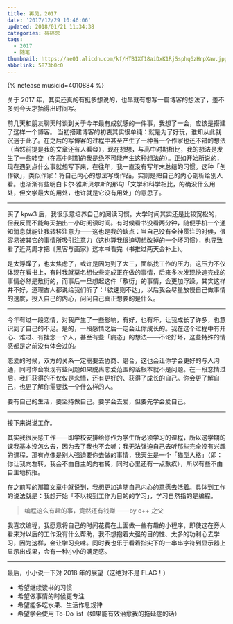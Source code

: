 ```yaml
---
title: 再见，2017
date: '2017/12/29 10:46:06'
updated: 2018/01/21 11:34:38
categories: 碎碎念
tags:
  - 2017
  - 随笔
thumbnail: https://ae01.alicdn.com/kf/HTB1Xf18aiDxK1RjSsphq6zHrpXaw.jpg
abbrlink: 5873b0c0
---
```


{% netease musicid=4010884 %}

关于 2017 年，其实还真的有挺多想说的，也早就有想写一篇博客的想法了，差不多到今天才抽得出时间写。

前几天和朋友聊天时谈到关于今年最有成就感的一件事，我想了一会，应该是搭建了这样一个博客。<!-- more -->
当初搭建博客的初衷其实很单纯：就是为了好玩，谁知从此就沉迷于此了。在之后的写博客的过程中甚至产生了一种当一个作家也还不错的想法（当然前提是我的文章还有人看😋），现在想想，与高中时期相比，我的想法是发生了一些转变（在高中时期的我是绝不可能产生这种想法的）。正如开始所说的，现在遇到点什么事就想写下来，在往年，我一直没有写年末总结的习惯。这种「创作欲」，类似作家：将自己内心的想法写成作品，实则是把自己的内心剖析给别人看。也渐渐有些明白卡尔·雅斯贝尔斯的那句「文学和科学相比，的确没什么用处，但文学最大的用处，也许就是它没有用处」的意思了。

---

买了 kpw3 后，我很乐意培养自己的阅读习惯。大学时间其实还是比较宽松的，但我反而不能每天抽出一小时阅读时间。有时候看书没看两分钟，随便手机一个通知消息就能让我转移注意力——这也是我的缺点：当自己没有全神贯注的时候，很容易被其它的事情所吸引注意力（这也算我很迫切想改掉的一个坏习惯），也导致看了近两周才把《黑客与画家》这本书看完（书推过两天会补上）。

是太浮躁了，也太焦虑了，或许是因为到了大三，面临找工作的压力，这压力不仅体现在看书上，有时我就莫名想快些完成正在做的事情，后来多次发现快速完成的事情必然是敷衍的，而事后一旦想起这件「敷衍」的事情，会更加浮躁。其实这样并不好，道理古人都说给我们听了：「欲速则不达」，以后我会尽量放慢自己做事情的速度，投入自己的内心，问问自己真正想要的是什么。

---

今年有过一段恋情，对我产生了一些影响，有好，也有坏，让我成长了许多，也意识到了自己的不足。是的，一段感情之后一定会让你成长的。我在这个过程中有开心、难过、有挂念一个人，甚至有些「病态」的想法——不论好坏，这些特殊的情感都是之前没有体会过的。

恋爱的时候，双方的关系一定需要去协商、磨合，这也会让你学会更好的与人沟通，同时你会发现有些问题如果脱离恋爱范围的话根本就不是问题。在一段恋情过后，我们获得的不仅仅是恋情，还有更好的、获得了成长的自己。你会更了解自己，也更了解你需要找一个什么样的人。

要有自己的生活，要坚持做自己。要学会去爱，但要先学会爱自己。

---

接下来说说工作。

其实我很反感工作——即学校安排给你作为学生所必须学习的课程，所以这学期的课我基本没怎么去，因为去了我也不会听：我无法强迫自己去听那些完全没有兴趣的课程，那有点像是别人强迫要你去做的事情，我天生是一个「猫型人格」（即：你让我向左转，我会不由自主的向右转，同时心里还有一点歉疚），所以有些不由自主地抗拒。

在[之前写的那篇文章](../11ab0263/)中就说到，我想更加追随自己内心的意愿去活着。具体到工作的说法就是：我想开始「不以找到工作为目的的学习」，学习自然指的是编程。

> 编程这么有趣的事，竟然还有钱赚      ——by c++ 之父

我喜欢编程，我愿意将自己的时间花费在上面做一些有趣的小程序，即使这在旁人看来对以后的工作没有什么帮助，我不想抱着太强的目的性、太多的功利心去学习，因为这样，会让学习变味。同时我也乐于看着指尖下的一串串字符到显示器上显示出成果，会有一种小小的满足感。

---

最后，小小说一下对 2018 年的展望（这绝对不是 FLAG！）

- 希望继续读书的习惯
- 希望做事情的时候更专注
- 希望能多吃水果、生活作息规律
- 希望学会使用 To-Do list（如果能有效治愈我的拖延症的话）

